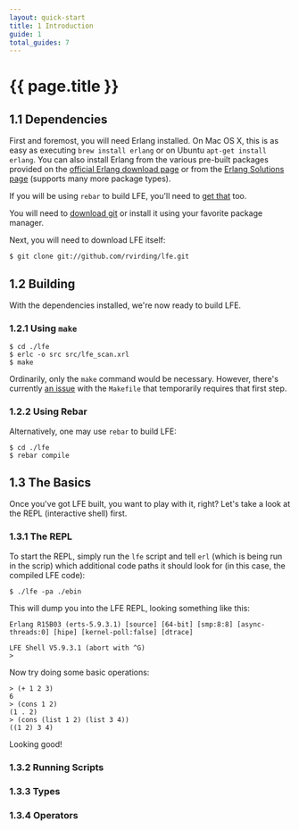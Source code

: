 ```yaml
---
layout: quick-start
title: 1 Introduction
guide: 1
total_guides: 7
---
```

# {{ page.title }}

## 1.1 Dependencies

First and foremost, you will need Erlang installed. On Mac OS X, this is as
easy as executing ```brew install erlang``` or on Ubuntu ```apt-get install
erlang```. You can also install Erlang from the various pre-built packages
provided on the <a href="http://www.erlang.org/download.html">official Erlang
download page</a> or from the
<a href="https://www.erlang-solutions.com/downloads/download-erlang-otp">Erlang
Solutions page</a> (supports many more package types).

If you will be using ```rebar``` to build LFE, you'll need to
<a href="https://github.com/basho/rebar">get that</a> too.

You will need to <a href="http://git-scm.com/downloads">download git</a> or
install it using your favorite package manager.

Next, you will need to download LFE itself:

    $ git clone git://github.com/rvirding/lfe.git

## 1.2 Building

With the dependencies installed, we're now ready to build LFE.

### 1.2.1 Using ```make```

    $ cd ./lfe
    $ erlc -o src src/lfe_scan.xrl
    $ make

Ordinarily, only the ```make``` command would be necessary. However, there's
currently <a href="https://github.com/rvirding/lfe/issues/14">an issue</a> with
the ```Makefile``` that temporarily requires that first step.

### 1.2.2 Using Rebar

Alternatively, one may use ```rebar``` to build LFE:

    $ cd ./lfe
    $ rebar compile

## 1.3 The Basics

Once you've got LFE built, you want to play with it, right? Let's take a look
at the REPL (interactive shell) first.

### 1.3.1 The REPL

To start the REPL, simply run the ```lfe``` script and tell ```erl``` (which is
being run in the scrip) which additional code paths it should look for (in this
case, the compiled LFE code):

    $ ./lfe -pa ./ebin

This will dump you into the LFE REPL, looking something like this:

    Erlang R15B03 (erts-5.9.3.1) [source] [64-bit] [smp:8:8] [async-threads:0] [hipe] [kernel-poll:false] [dtrace]

    LFE Shell V5.9.3.1 (abort with ^G)
    >

Now try doing some basic operations:

    > (+ 1 2 3)
    6
    > (cons 1 2)
    (1 . 2)
    > (cons (list 1 2) (list 3 4))
    ((1 2) 3 4)

Looking good!

### 1.3.2 Running Scripts

### 1.3.3 Types

### 1.3.4 Operators
